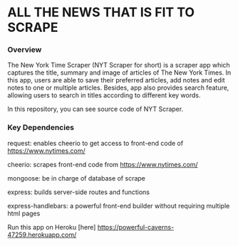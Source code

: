 # ALL THE NEWS THAT IS FIT TO SCRAPE 

### Overview
The New York Time Scraper (NYT Scraper for short) is a scraper app which captures the title, summary and image of articles of The New York Times. In this app, users are able to save their preferred articles, add notes and edit notes to one or multiple articles. Besides, app also provides search feature, allowing users to search in titles according to different key words.

In this repository, you can see source code of NYT Scraper.

### Key Dependencies
request: enables cheerio to get access to front-end code of https://www.nytimes.com/

cheerio: scrapes front-end code from https://www.nytimes.com/

mongoose: be in charge of database of scrape

express: builds server-side routes and functions

express-handlebars: a powerful front-end builder without requiring multiple html pages

 Run this app on Heroku [here] https://powerful-caverns-47259.herokuapp.com/